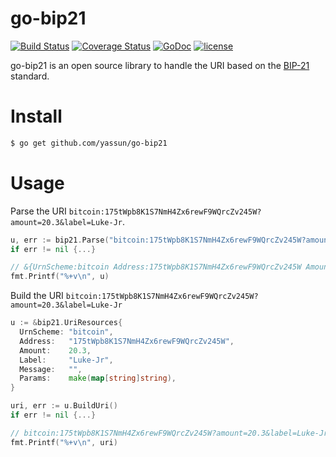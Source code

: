 # go-bip21

[![Build Status](https://secure.travis-ci.org/yassun/go-bip21.png?branch=master)](http://travis-ci.org/yassun/go-bip21)
[![Coverage Status](https://coveralls.io/repos/yassun/go-bip21/badge.svg?branch=master)](https://coveralls.io/r/yassun/go-bip21?branch=master)
[![GoDoc](https://godoc.org/github.com/yassun/go-bip21?status.svg)](https://godoc.org/github.com/yassun/go-bip21)
[![license](https://img.shields.io/badge/license-MIT-4183c4.svg)](https://github.com/yassun/go-bip21/blob/master/LICENSE)

go-bip21 is an open source library to handle the URI based on the [BIP-21](https://github.com/bitcoin/bips/blob/master/bip-0021.mediawiki) standard.
 
# Install

```bash
$ go get github.com/yassun/go-bip21
```

# Usage

Parse the URI `bitcoin:175tWpb8K1S7NmH4Zx6rewF9WQrcZv245W?amount=20.3&label=Luke-Jr`.

```Go
u, err := bip21.Parse("bitcoin:175tWpb8K1S7NmH4Zx6rewF9WQrcZv245W?amount=20.3&label=Luke-Jr")
if err != nil {...}

// &{UrnScheme:bitcoin Address:175tWpb8K1S7NmH4Zx6rewF9WQrcZv245W Amount:20.3 Label:Luke-Jr Message: Params:map[]}
fmt.Printf("%+v\n", u)
```

Build the URI `bitcoin:175tWpb8K1S7NmH4Zx6rewF9WQrcZv245W?amount=20.3&label=Luke-Jr`

```Go
u := &bip21.UriResources{
  UrnScheme: "bitcoin",
  Address:   "175tWpb8K1S7NmH4Zx6rewF9WQrcZv245W",
  Amount:    20.3,
  Label:     "Luke-Jr",
  Message:   "",
  Params:    make(map[string]string),
}

uri, err := u.BuildUri()
if err != nil {...}

// bitcoin:175tWpb8K1S7NmH4Zx6rewF9WQrcZv245W?amount=20.3&label=Luke-Jr
fmt.Printf("%+v\n", uri)
```
